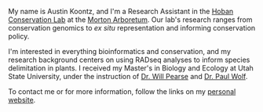 My name is Austin Koontz, and I'm a Research Assistant in the [Hoban Conservation Lab](https://www.hobanlab.com/) at the [Morton Arboretum](https://mortonarb.org/).
Our lab's research ranges from conservation genomics to *ex situ* representation and informing conservation policy.

I'm interested in everything bioinformatics and conservation, and my research background centers on using RADseq analyses to inform species delimitation in plants.
I received my Master's in Biology and Ecology at Utah State University, under the instruction of [Dr. Will Pearse](https://github.com/willpearse) and [Dr. Paul Wolf](https://paulwolflab.com/).

To contact me or for more information, follow the links on my [personal website](https://akoontz11.netlify.app/).

<!---
akoontz11/akoontz11 is a ✨ special ✨ repository because its `README.md` (this file) appears on your GitHub profile.
You can click the Preview link to take a look at your changes.
--->
